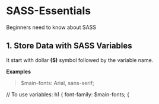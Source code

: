 # SASS-Essentials
Beginners need to know about SASS

## 1. Store Data with SASS Variables
   It start with dollar **\(\$\)** symbol followed by the variable name.
   
   **Examples**
   >\$main-fonts: Arial, sans-serif; 
   
   \/\/ To use variables:
   h1 \{
      font-family: \$main-fonts;
   \{
   

